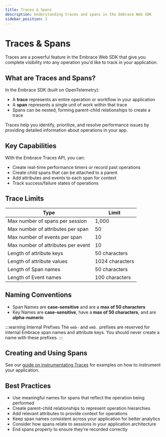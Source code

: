 ```yaml
---
title: Traces & Spans
description: Understanding traces and spans in the Embrace Web SDK
sidebar_position: 2
---
```


# Traces & Spans

Traces are a powerful feature in the Embrace Web SDK that give you complete visibility into any operation you'd like to track in your application.

## What are Traces and Spans?

In the Embrace SDK (built on OpenTelemetry):

- A **trace** represents an entire operation or workflow in your application 
- A **span** represents a single unit of work within that trace
- Spans can be nested, forming parent-child relationships to create a trace

Traces help you identify, prioritize, and resolve performance issues by providing detailed information about operations in your app.

## Key Capabilities

With the Embrace Traces API, you can:

- Create real-time performance timers or record past operations
- Create child spans that can be attached to a parent
- Add attributes and events to each span for context
- Track success/failure states of operations

## Trace Limits

| Type                               | Limit           |
| ---------------------------------- |-----------------|
| Max number of spans per session    | 1,000           |
| Max number of attributes per span  | 50              |
| Max number of events per span      | 10              |
| Max number of attributes per event | 10              |
| Length of attribute keys           | 50 characters   |
| Length of attribute values         | 1024 characters |
| Length of Span names               | 50 characters   |
| Length of Event names              | 100 characters  |

## Naming Conventions

- Span Names are **case-sensitive** and are a **max of 50 characters**
- Key Names are **case-sensitive**, have a **max of 50 characters**, and are **alpha-numeric**

:::warning Internal Prefixes
The `emb-` and `emb.` prefixes are reserved for internal Embrace span names and attribute keys.
You should never create a name with these prefixes.
:::

## Creating and Using Spans

See our [guide on instrumentating Traces](/web/manual-instrumentation/custom-traces.md) for examples on
how to instrument your application.

## Best Practices

- Use meaningful names for spans that reflect the operation being performed
- Create parent-child relationships to represent operation hierarchies
- Add relevant attributes to provide context for operations
- Keep span names consistent across your application for better analytics
- Consider how spans relate to sessions in your application architecture
- End spans properly to ensure they're recorded correctly
